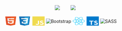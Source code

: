 <!-- HEADER -->
<div align="center">
  <img src="https://user-images.githubusercontent.com/67443871/198381011-5ff455f6-9e55-4926-9957-37fc8ba596e7.png" width="130px" hspace="30" />
  <img src="https://readme-typing-svg.herokuapp.com?font=Fira+Code&duration=2000&color=C8D2DCFF&vCenter=false&multiline=true&width=300&height=100&lines=const+App+%3D+()+%3D%3E+%7B;return+(+Bem+vindo!+)+%7D;export+default+App"
</div>
<br>

<!-- GITHUB STATS
<div>
  <a href="https://github.com/matheusoliveirv">
  <img height="150em" src="https://github-readme-stats.vercel.app/api?username=matheusoliveirv&show_icons=true&hide_border=true&bg_color=0d1117&theme=dark&include_all_commits=true&count_private=true"/>
  <img height="150em" src="https://github-readme-stats.vercel.app/api/top-langs/?username=matheusoliveirv&layout=compact&hide_border=true&bg_color=0d1117&langs_count=7&theme=dark"/>
</div>
-->
  
  
<!-- LINGUAGENS -->
<div style="display: inline_block"><br>
  <img align="center" alt="HTML" height="30" width="40" src="https://raw.githubusercontent.com/devicons/devicon/master/icons/html5/html5-original.svg">
  <img align="center" alt="CSS" height="30" width="40" src="https://raw.githubusercontent.com/devicons/devicon/master/icons/css3/css3-original.svg">
  <img align="center" alt="Javascript" height="30" width="40" src="https://raw.githubusercontent.com/devicons/devicon/master/icons/javascript/javascript-plain.svg">
  <img align="center" alt="Bootstrap" height="30" width="40" src="https://cdn.jsdelivr.net/gh/devicons/devicon/icons/bootstrap/bootstrap-original.svg" />
  <img align="center" alt="React" height="30" width="40" src="https://raw.githubusercontent.com/devicons/devicon/master/icons/react/react-original.svg">
  <img align="center" alt="Typescript" height="30" width="40" src="https://raw.githubusercontent.com/devicons/devicon/master/icons/typescript/typescript-plain.svg">
  <img align="center" alt="SASS" height="35" width="42" src="https://cdn.jsdelivr.net/gh/devicons/devicon@latest/icons/sass/sass-original.svg">
</div>

<!-- SNAKE COMMIT -->
<!-- ![Snake animation](https://github.com/matheusoliveirv/matheusoliveirv/blob/output/github-contribution-grid-snake.svg) -->
